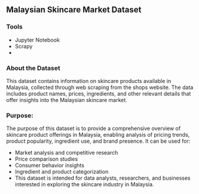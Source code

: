 ## Malaysian Skincare Market Dataset

### Tools
- Jupyter Notebook
- Scrapy
- 
### About the Dataset
This dataset contains information on skincare products available in Malaysia, collected through web scraping from the shops website. The data includes product names, prices, ingredients, and other relevant details that offer insights into the Malaysian skincare market.

### Purpose:
The purpose of this dataset is to provide a comprehensive overview of skincare product offerings in Malaysia, enabling analysis of pricing trends, product popularity, ingredient use, and brand presence. It can be used for:

- Market analysis and competitive research
- Price comparison studies
- Consumer behavior insights
- Ingredient and product categorization
- This dataset is intended for data analysts, researchers, and businesses interested in exploring the skincare industry in Malaysia.
